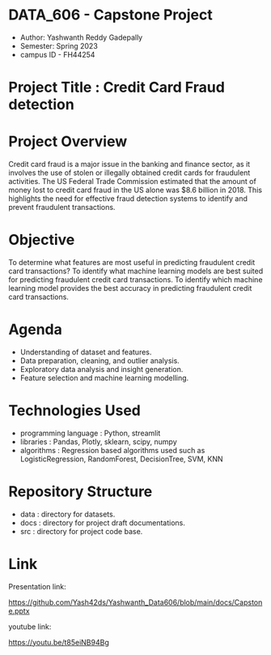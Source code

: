# DATA_606 - Capstone Project

- Author: Yashwanth Reddy Gadepally
- Semester: Spring 2023
- campus ID - FH44254

# Project Title : Credit Card Fraud detection

# Project Overview
Credit card fraud is a major issue in the banking and finance sector, as it involves the use of stolen or illegally obtained credit cards for fraudulent activities. The US Federal Trade Commission estimated that the amount of money lost to credit card fraud in the US alone was $8.6 billion in 2018. This highlights the need for effective fraud detection systems to identify and prevent fraudulent transactions. 

# Objective
To determine what features are most useful in predicting fraudulent credit card transactions? To identify what machine learning models are best suited for predicting fraudulent credit card transactions. To identify which machine learning model provides the best accuracy in predicting fraudulent credit card transactions.

# Agenda
- Understanding of dataset and features.
- Data preparation, cleaning, and outlier analysis.
- Exploratory data analysis and insight generation.
- Feature selection and machine learning modelling.

# Technologies Used
- programming language : Python, streamlit
- libraries : Pandas, Plotly, sklearn, scipy, numpy
- algorithms : Regression based algorithms used such as LogisticRegression, RandomForest, DecisionTree, SVM, KNN

# Repository Structure
- data : directory for datasets.
- docs : directory for project draft documentations.
- src : directory for project code base.

# Link
Presentation link:

https://github.com/Yash42ds/Yashwanth_Data606/blob/main/docs/Capstone.pptx

youtube link:

https://youtu.be/t85eiNB94Bg
